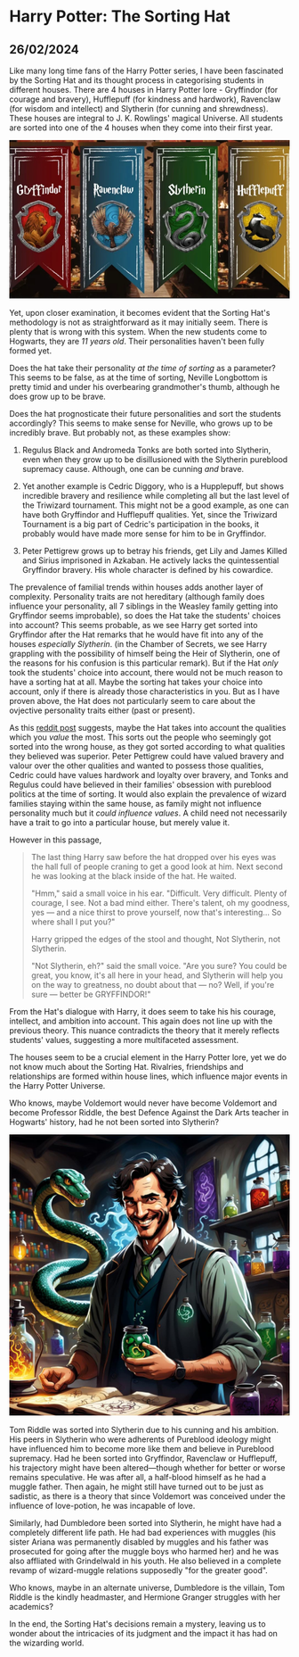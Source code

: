 # Harry Potter: The Sorting Hat
## 26/02/2024

Like many long time fans of the Harry Potter series, I have been fascinated by the Sorting Hat and its thought process in categorising students in different houses. There are 4 houses in Harry Potter lore - Gryffindor (for courage and bravery), Hufflepuff (for kindness and hardwork), Ravenclaw (for wisdom and intellect) and Slytherin (for cunning and shrewdness). These houses are integral to J. K. Rowlings' magical Universe. All students are sorted into one of the 4 houses when they come into their first year. 

![Houses](https://github.com/CodingLife1024/blog-content/blob/main/images/hp2.jpg?raw=true)

Yet, upon closer examination, it becomes evident that the Sorting Hat's methodology is not as straightforward as it may initially seem. There is plenty that is wrong with this system. When the new students come to Hogwarts, they are _11 years old_. Their personalities haven't been fully formed yet. 

Does the hat take their personality _at the time of sorting_ as a parameter? This seems to be false, as at the time of sorting, Neville Longbottom is pretty timid and under his overbearing grandmother's thumb, although he does grow up to be brave. 

Does the hat prognosticate their future personalities and sort the students accordingly? This seems to make sense for Neville, who grows up to be incredibly brave. But probably not, as these examples show: 

1. Regulus Black and Andromeda Tonks are both sorted into Slytherin, even when they grow up to be disillusioned with the Slytherin pureblood supremacy cause. Although, one can be cunning _and_ brave.

2. Yet another example is Cedric Diggory, who is a Hupplepuff, but shows incredible bravery and resilience while completing all but the last level of the Triwizard tournament. This might not be a good example, as one can have both Gryffindor and Hufflepuff qualities. Yet, since the Triwizard Tournament is a big part of Cedric's participation in the books, it probably would have made more sense for him to be in Gryffindor. 

3. Peter Pettigrew grows up to betray his friends, get Lily and James Killed and Sirius imprisoned in Azkaban. He actively lacks the quintessential Gryffindor bravery. His whole character is defined by his cowardice.

The prevalence of familial trends within houses adds another layer of complexity. Personality traits are not hereditary (although family does influence your personality, all 7 siblings in the Weasley family getting into Gryffindor seems improbable), so does the Hat take the students' choices into account? This seems probable, as we see Harry get sorted into Gryffindor after the Hat remarks that he would have fit into any of the houses _especially Slytherin_. (in the Chamber of Secrets, we see Harry grappling with the possibility of himself being the Heir of Slytherin, one of the reasons for his confusion is this particular remark). But if the Hat _only_ took the students' choice into account, there would not be much reason to have a sorting hat at all. Maybe the sorting hat takes your choice into account, only if there is already those characteristics in you. But as I have proven above, the Hat does not particularly seem to care about the ovjective personality traits either (past or present).

As this [reddit post](https://www.reddit.com/r/FanTheories/comments/5zdqfh/harry_potter_the_sorting_hat_sorts_students_based/) suggests, maybe the Hat takes into account the qualities which you _value_ the most. This sorts out the people who seemingly got sorted into the wrong house, as they got sorted according to what qualities they believed was superior. Peter Pettigrew could have valued bravery and valour over the other qualities and wanted to possess those qualities, Cedric could have values hardwork and loyalty over bravery, and Tonks and Regulus could have believed in their families' obsession with pureblood politics at the time of sorting. It would also explain the prevalence of wizard families staying within the same house, as family might not influence personality much but it _could influence values_. A child need not necessarily have a trait to go into a particular house, but merely value it. 

However in this passage, 

>The last thing Harry saw before the hat dropped over his eyes was the hall full of people craning to get a good look at him. Next second he was looking at the black inside of the hat. He waited.
>
>"Hmm," said a small voice in his ear. "Difficult. Very difficult. Plenty of courage, I see. Not a bad mind either. There's talent, oh my goodness, yes — and a nice thirst to prove yourself, now that's interesting... So where shall I put you?"
>
>Harry gripped the edges of the stool and thought, Not Slytherin, not Slytherin.
>
>"Not Slytherin, eh?" said the small voice. "Are you sure? You could be great, you know, it's all here in your head, and Slytherin will help you on the way to greatness, no doubt about that — no? Well, if you're sure — better be GRYFFINDOR!"

From the Hat's dialogue with Harry, it does seem to take his his courage, intellect, and ambition into account. This again does not line up with the previous theory. This nuance contradicts the theory that it merely reflects students' values, suggesting a more multifaceted assessment.

The houses seem to be a crucial element in the Harry Potter lore, yet we do not know much about the Sorting Hat. Rivalries, friendships and relationships are formed within house lines, which influence major events in the Harry Potter Universe. 

Who knows, maybe Voldemort would never have become Voldemort and become Professor Riddle, the best Defence Against the Dark Arts teacher in Hogwarts' history, had he not been sorted into Slytherin?

![Voldemort](https://github.com/CodingLife1024/blog-content/blob/main/images/hp1.jpg?raw=true)

Tom Riddle was sorted into Slytherin due to his cunning and his ambition. His peers in Slytherin who were adherents of Pureblood ideology might have influenced him to become more like them and believe in Pureblood supremacy. Had he been sorted into Gryffindor, Ravenclaw or Hufflepuff, his trajectory might have been altered—though whether for better or worse remains speculative. He was after all, a half-blood himself as he had a muggle father. Then again, he might still have turned out to be just as sadistic, as there is a theory that since Voldemort was conceived under the influence of love-potion, he was incapable of love.  

Similarly, had Dumbledore been sorted into Slytherin, he might have had a completely different life path. He had bad experiences with muggles (his sister Ariana was permanently disabled by muggles and his father was prosecuted for going after the muggle boys who harmed her) and he was also affliated with Grindelwald in his youth. He also believed in a complete revamp of wizard-muggle relations supposedly "for the greater good". 

Who knows, maybe in an alternate universe, Dumbledore is the villain, Tom Riddle is the kindly headmaster, and Hermione Granger struggles with her academics?

In the end, the Sorting Hat's decisions remain a mystery, leaving us to wonder about the intricacies of its judgment and the impact it has had on the wizarding world. 